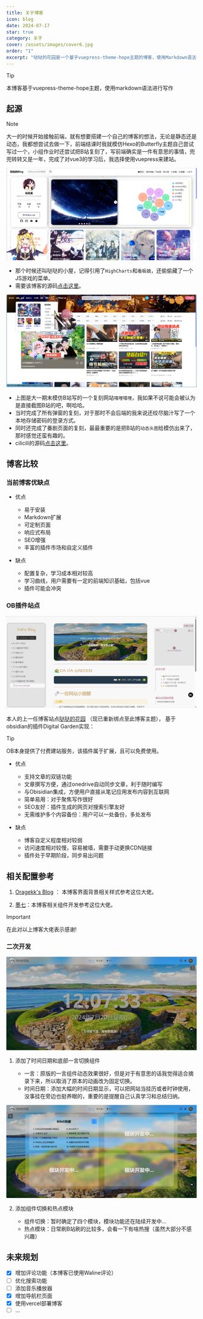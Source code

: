```yaml
---
title: 关于博客
icon: blog
date: 2024-07-17
star: true
category: 关于
cover: /assets/images/cover6.jpg
order: "1"
excerpt: "哒哒的花园是一个基于vuepress-theme-hope主题的博客，使用Markdown语法写作，具有易于安装、可定制页面、响应式布局等特点。"
---
```

> [!tip]
> 本博客基于vuepress-theme-hope主题，使用markdown语法进行写作

## 起源

> [!note]
> 大一的时候开始接触前端，就有想要搭建一个自己的博客的想法，无论是静态还是动态，我都想尝试去做一下，前端结课时我就模仿Hexo的Butterfly主题自己尝试写过一个，小组作业时还尝试把B站复刻了，写前端确实是一件有意思的事情，兜兜转转又是一年，完成了对vue3的学习后，我选择使用vuepress来建站。

![模仿Butterfly主题写的第一个静态博客](./images/博客原型.png)

- 那个时候还叫哒哒的小屋，记得引用了`HighCharts`和`看板娘`，还偷偷藏了一个JS游戏的菜单。
- 需要该博客的源码[点击这里](https://github.com/matike16/myfirstblog)。

![模仿B站的大作业](./images/cilicili.png)

- 上图是大一期末模仿B站写的一个复刻网站`嘻哩嘻哩`，我如果不说可能会被认为是直接截图B站的吧，啊哈哈。
- 当时完成了所有弹窗的复刻，对于那时不会后端的我来说还绞尽脑汁写了一个本地存储密码的登录方式。
- 同时还完成了番剧页面的复刻，最最重要的是把B站的`动态头图`给模仿出来了，那时感觉还蛮有趣的。
- cilicili的源码[点击这里](https://github.com/matike16/cilicili)。

## 博客比较

### 当前博客优缺点

- 优点
    - 易于安装
    - Markdown扩展
    - 可定制页面
    - 响应式布局
    - SEO增强
    - 丰富的插件市场和自定义插件

- 缺点
    - 配置复杂，学习成本相对较高
    - 学习曲线，用户需要有一定的前端知识基础，包括vue
    - 插件可能会冲突

### OB插件站点

![上一任博客站点图](./images/the-first-blog.png)

本人的上一任博客站点[哒哒的花园](https://www.dadagarden.fun/) （现已重新绑点至此博客主题）， 基于
obsidian的插件Digital Garden实现： 

> [!tip]
> OB本身提供了付费建站服务，该插件属于扩展，且可以免费使用。

- 优点
    - 支持文章的双链功能
    - 文章撰写方便，通过onedrive自动同步文章，利于随时编写
    - 与Obisidian集成，方便用户直接从笔记应用发布内容到互联网
    - 简单易用：对于聚焦写作很好
    - SEO友好：插件生成的网页对搜索引擎友好
    - 无需维护多个内容备份：用户可以一处备份，多处发布

- 缺点
    - 博客自定义程度相对较弱
    - 访问速度相对较慢，容易被墙，需要手动更换CDN链接
    - 插件处于早期阶段，同步易出问题

## 相关配置参考

1. [Oragekk's Blog](https://oragekk.me/) ： 本博客界面背景相关样式参考这位大佬。

2. [墨七](https://blog.mo7.cc/)：本博客相关组件开发参考这位大佬。

> [!important] 
> 在此对以上博客大佬表示感谢!

### 二次开发

![时间一言组件](./images/时间一言组件.png)

1. 添加了时间日期和底部一言切换组件

	- 一言：原版的一言组件动态效果很好，但是对于有意思的话我觉得适合摘录下来，所以取消了原本的动画改为固定切换。
	- 时间日期：添加大幅的时间日期显示，可以把网站当挂历或者时钟使用，没事挂在旁边也挺养眼的，重要的是提醒自己认真学习和总结归纳。

![组件切换与热点](./images/组件切换.png)

2. 添加组件切换和热点模块

	- 组件切换：暂时确定了四个模块，模块功能还在陆续开发中...
	- 热点模块：日常刷B站刷的比较多，会看一下有啥热搜（虽然大部分不感兴趣）
## 未来规划

- [x] 增加评论功能（本博客已使用Waline评论）
- [ ] 优化搜索功能
- [ ]  添加音乐播放器
- [x] 增加导航栏页面
- [x] 使用vercel部署博客
- [ ]  ...

